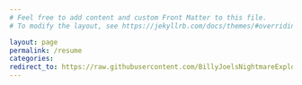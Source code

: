 ```yaml
---
# Feel free to add content and custom Front Matter to this file.
# To modify the layout, see https://jekyllrb.com/docs/themes/#overriding-theme-defaults

layout: page
permalink: /resume
categories:
redirect_to: https://raw.githubusercontent.com/BillyJoelsNightmareExplosion/BillyJoelsNightmareExplosion.github.io/master/_files/resume.pdf
---
```


